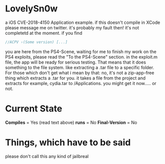 # LovelySn0w
a iOS CVE-2018-4150 Application example. if this doesn't compile in XCode please message me on twitter. it's probably my fault then! it's not completetd at the moment. if you find 
```javascript
//ACPV ›(Some version) [...]
```
 you are here from the PS4-Scene, waiting for me to finish my work on the PS4 exploits, please read the "To the PS4-Scene" section.
in the exploit.m file, the app will be ready for serious testing. That means that it does something to the file system. like extracting a .tar file to a specific folder. For those which don't get what i mean by that:
no, it's not a zip-app-free thing which extracts a .tar for you. it takes a file from the project and extracts for example, cydia.tar to /Applications. you might get it now..... or not.

# Current State

**Compiles** = Yes (read text above)
**runs** = No
**Final-Version** = No


# Things, which have to be said

please don't call this any kind of jailbreal
